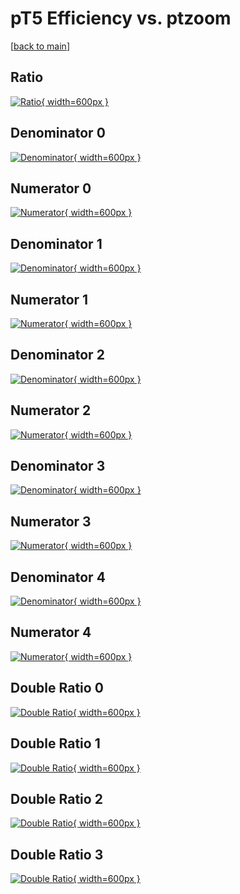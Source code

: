 # pT5 Efficiency vs. ptzoom

[[back to main](./)]



## Ratio

[![Ratio](../mtv/var/pT5_loweta_211_-1_eff_ptzoom.png){ width=600px }](../mtv/var/pT5_loweta_211_-1_eff_ptzoom.pdf)

## Denominator 0

[![Denominator](../mtv/den/pT5_loweta_211_-1_eff_ptzoom_den0.png){ width=600px }](../mtv/den/pT5_loweta_211_-1_eff_ptzoom_den0.pdf)

## Numerator 0

[![Numerator](../mtv/num/pT5_loweta_211_-1_eff_ptzoom_num0.png){ width=600px }](../mtv/num/pT5_loweta_211_-1_eff_ptzoom_num0.pdf)

## Denominator 1

[![Denominator](../mtv/den/pT5_loweta_211_-1_eff_ptzoom_den1.png){ width=600px }](../mtv/den/pT5_loweta_211_-1_eff_ptzoom_den1.pdf)

## Numerator 1

[![Numerator](../mtv/num/pT5_loweta_211_-1_eff_ptzoom_num1.png){ width=600px }](../mtv/num/pT5_loweta_211_-1_eff_ptzoom_num1.pdf)

## Denominator 2

[![Denominator](../mtv/den/pT5_loweta_211_-1_eff_ptzoom_den2.png){ width=600px }](../mtv/den/pT5_loweta_211_-1_eff_ptzoom_den2.pdf)

## Numerator 2

[![Numerator](../mtv/num/pT5_loweta_211_-1_eff_ptzoom_num2.png){ width=600px }](../mtv/num/pT5_loweta_211_-1_eff_ptzoom_num2.pdf)

## Denominator 3

[![Denominator](../mtv/den/pT5_loweta_211_-1_eff_ptzoom_den3.png){ width=600px }](../mtv/den/pT5_loweta_211_-1_eff_ptzoom_den3.pdf)

## Numerator 3

[![Numerator](../mtv/num/pT5_loweta_211_-1_eff_ptzoom_num3.png){ width=600px }](../mtv/num/pT5_loweta_211_-1_eff_ptzoom_num3.pdf)

## Denominator 4

[![Denominator](../mtv/den/pT5_loweta_211_-1_eff_ptzoom_den4.png){ width=600px }](../mtv/den/pT5_loweta_211_-1_eff_ptzoom_den4.pdf)

## Numerator 4

[![Numerator](../mtv/num/pT5_loweta_211_-1_eff_ptzoom_num4.png){ width=600px }](../mtv/num/pT5_loweta_211_-1_eff_ptzoom_num4.pdf)

## Double Ratio 0

[![Double Ratio](../mtv/ratio/pT5_loweta_211_-1_eff_ptzoom_ratio0.png){ width=600px }](../mtv/ratio/pT5_loweta_211_-1_eff_ptzoom_ratio0.pdf)

## Double Ratio 1

[![Double Ratio](../mtv/ratio/pT5_loweta_211_-1_eff_ptzoom_ratio1.png){ width=600px }](../mtv/ratio/pT5_loweta_211_-1_eff_ptzoom_ratio1.pdf)

## Double Ratio 2

[![Double Ratio](../mtv/ratio/pT5_loweta_211_-1_eff_ptzoom_ratio2.png){ width=600px }](../mtv/ratio/pT5_loweta_211_-1_eff_ptzoom_ratio2.pdf)

## Double Ratio 3

[![Double Ratio](../mtv/ratio/pT5_loweta_211_-1_eff_ptzoom_ratio3.png){ width=600px }](../mtv/ratio/pT5_loweta_211_-1_eff_ptzoom_ratio3.pdf)

